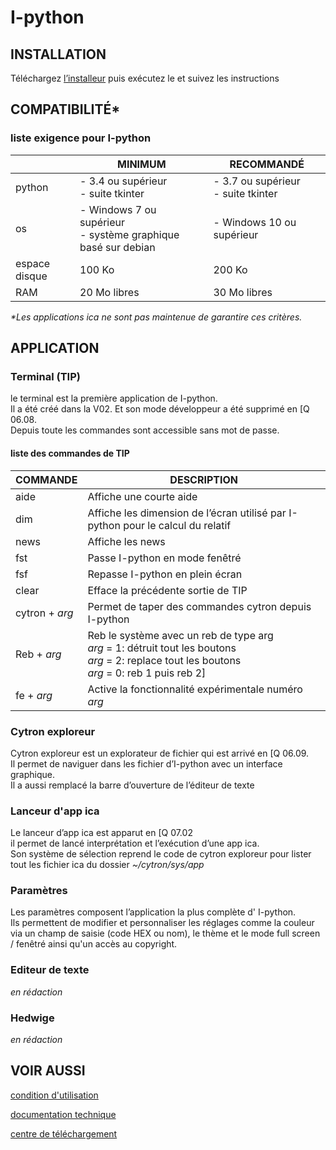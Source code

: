 # I-python

## INSTALLATION

Téléchargez [l’installeur](https://github.com/passemblage/I-python-Public/releases/download/i04/I-python.py) puis exécutez le et suivez les instructions

## COMPATIBILITÉ*
### liste exigence pour I-python

||MINIMUM|RECOMMANDÉ|
|-|-|-|
| python | - 3.4 ou supérieur<br> - suite tkinter |- 3.7 ou supérieur<br>- suite tkinter|
| os 	| - Windows 7 ou supérieur <br> - système graphique basé sur debian 	|- Windows 10 ou supérieur|
| espace disque 	| 100 Ko | 200 Ko |
| RAM 	| 20 Mo libres | 30 Mo libres |


<i>*Les applications ica ne sont pas maintenue de garantire ces critères.</i>

## APPLICATION

### Terminal (TIP)

le terminal est la première application de I-python.<br>
Il a été créé dans la V02. Et son mode développeur a été supprimé en [Q 06.08.<br>
Depuis toute les commandes sont accessible sans mot de passe.<br>


#### liste des commandes de TIP

|COMMANDE|DESCRIPTION|
|-|-|
|aide|Affiche une courte aide|
|dim|Affiche les dimension de l’écran utilisé par I-python pour le calcul du relatif|
|news|Affiche les news|
|fst|Passe I-python en mode fenêtré|
|fsf|Repasse I-python en plein écran|
|clear|Efface la précédente sortie de TIP|
|cytron + <i>arg</i>|Permet de taper des commandes cytron depuis I-python|
|Reb + <i>arg</i>|Reb le système avec un reb de type arg<br><i>arg</i> = 1: détruit tout les boutons<br><i>arg</i> = 2: replace tout les boutons<br><i>arg</i> = 0: reb 1 puis reb 2]|
|fe + <i>arg</i>|Active la fonctionnalité expérimentale numéro <i>arg</i>|

### Cytron exploreur

Cytron exploreur est un explorateur de fichier qui est arrivé en [Q 06.09.<br>
Il permet de naviguer dans les fichier d’I-python avec un interface graphique.<br>
Il a aussi remplacé la barre d’ouverture de l’éditeur de texte<br>

### Lanceur d'app ica

Le lanceur d’app ica est apparut en [Q 07.02<br>
il permet de lancé interprétation et l’exécution d’une app ica.<br>
Son système de sélection reprend le code de cytron exploreur pour lister tout les fichier ica du dossier <i> ~/cytron/sys/app </i>

### Paramètres

Les paramètres composent l’application la plus complète d' I-python.<br>
Ils permettent de modifier et personnaliser les réglages comme la couleur via un champ de saisie (code HEX ou nom), le thème et le mode full screen / fenêtré ainsi qu'un accès au copyright.

### Editeur de texte

<i> en rédaction </i>

### Hedwige

<i> en rédaction </i>

## VOIR AUSSI

[condition d'utilisation](https://passemblage.github.io/I-python-Public/fichier/legal)

[documentation technique](https://passemblage.github.io/I-python-Public/fichier/doc-technique)

[centre de téléchargement](https://passemblage.github.io/I-python-Public/fichier/download)